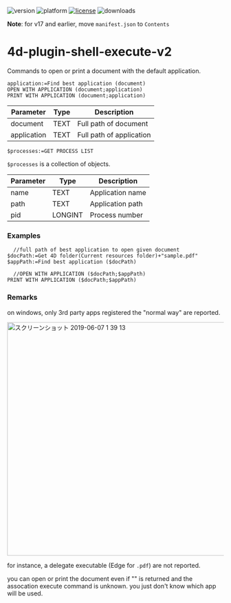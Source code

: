 ![version](https://img.shields.io/badge/version-17%2B-3E8B93)
![platform](https://img.shields.io/static/v1?label=platform&message=mac-intel%20|%20mac-arm%20|%20win-64&color=blue)
[![license](https://img.shields.io/github/license/miyako/4d-plugin-shell-execute-v2)](LICENSE)
![downloads](https://img.shields.io/github/downloads/miyako/4d-plugin-shell-execute-v2/total)

**Note**: for v17 and earlier, move `manifest.json` to `Contents`

# 4d-plugin-shell-execute-v2
 Commands to open or print a document with the default application.

```4d
application:=Find best application (document)
OPEN WITH APPLICATION (document;application)
PRINT WITH APPLICATION (document;application)
```

Parameter|Type|Description
------------|------------|----
document|TEXT|Full path of document
application|TEXT|Full path of application

```4d
$processes:=GET PROCESS LIST
```

`$processes` is a collection of objects.

Parameter|Type|Description
------------|------------|----
name|TEXT|Application name
path|TEXT|Application path
pid|LONGINT|Process number

### Examples

```4d
  //full path of best application to open given document
$docPath:=Get 4D folder(Current resources folder)+"sample.pdf"
$appPath:=Find best application ($docPath)

  //OPEN WITH APPLICATION ($docPath;$appPath)
PRINT WITH APPLICATION ($docPath;$appPath)
```

### Remarks

on windows, only 3rd party apps registered the "normal way" are reported.

<img width="542" alt="スクリーンショット 2019-06-07 1 39 13" src="https://user-images.githubusercontent.com/1725068/59051497-fb730780-88c7-11e9-93c7-fecd7ea042fc.png">

for instance, a delegate executable (Edge for ``.pdf``) are not reported.

you can open or print the document even if "" is returned and the assocation execute command is unknown. you just don't know which app will be used.
